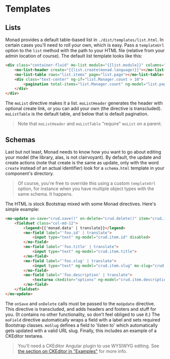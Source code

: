 # Templates

## Lists
Monad provides a default table-based list in `./dist/templates/list.html`. In
certain cases you'll need to roll your own, which is easy. Pass a `templateUrl`
option to the `list` method with the path to your HTML file (relative from your
admin location of course). The default list template looks like this:

```html
<div class="container-fluid" mo-list module="{{list.module}}" columns="list.columns" path="{{list.path}}">
    <mo-list-header create="{{list.create(monad.language)}}"></mo-list-header>
    <mo-list-table rows="list.items" page="list.page"></mo-list-table>
    <div class="text-center" ng-if="list.Manager.count > 10">
        <pagination total-items="list.Manager.count" ng-model="list.page" boundary-links="true" max-size="10"></pagination>
    </div>
</div>
```

The `moList` directive makes it a list. `moListHeader` generates the header with
optional create link, or you can add your own (the directive is transcluded).
`moListTable` is the default table, and below that is default pagination.

> Note that `moListHeader` and `moListTable` "require" `moList` on a parent.

## Schemas
Last but not least, Monad needs to know how you want to go about editing your
model (the library, alas, is not clairvoyant). By default, the update and create
actions (note that create is the same as update, only with the word `create`
instead of an actual identifier) look for a `schema.html` template in your
component's directory.

> Of course, you're free to override this using a custom `templateUrl` option,
> for instance when you have multiple object types with the same schema. It
> happens.

The HTML is stock Bootstrap mixed with some Monad directives. Here's simple
example:

```html
<mo-update on-save="crud.save()" on-delete="crud.delete()" item="crud.item" module="foo" list="/:language/foo/">
    <fieldset class="col-md-12">
        <legend>{{'monad.data' | translate}}</legend>
        <mo-field label="'foo.id' | translate">
            <input type="text" ng-model="crud.item.id" disabled>
        </mo-field>
        <mo-field label="'foo.title' | translate">
            <input type="text" ng-model="crud.item.title">
        </mo-field>
        <mo-field label="'foo.slug' | translate">
            <input type="text" ng-model="crud.item.slug" mo-slug="crud.item.title">
        </mo-field>
        <mo-field label="'foo.description' | translate">
            <textarea ckeditor="options" ng-model="crud.item.description"></textarea>
        </mo-field>
    </fieldset>
</mo-update>
```

The `onSave` and `onDelete` calls must be passed to the `moUpdate` directive.
This directive is transcluded, and adds headers and footers and stuff for you.
(It contains no other functionality, so don't feel obliged to use it.) The
`moField` directive automatically wraps a field with a label and sets required
Bootstrap classes. `moSlug` defines a field to 'listen to' which automatically
gets updated with a valid URL slug. Finally, this includes an example of a
CKEditor textarea.

> You'll need a CKEditor Angular plugin to use WYSIWYG editing. See
> [the section on CKEditor in "Examples"](../samples/ckeditor.md) for more info.

